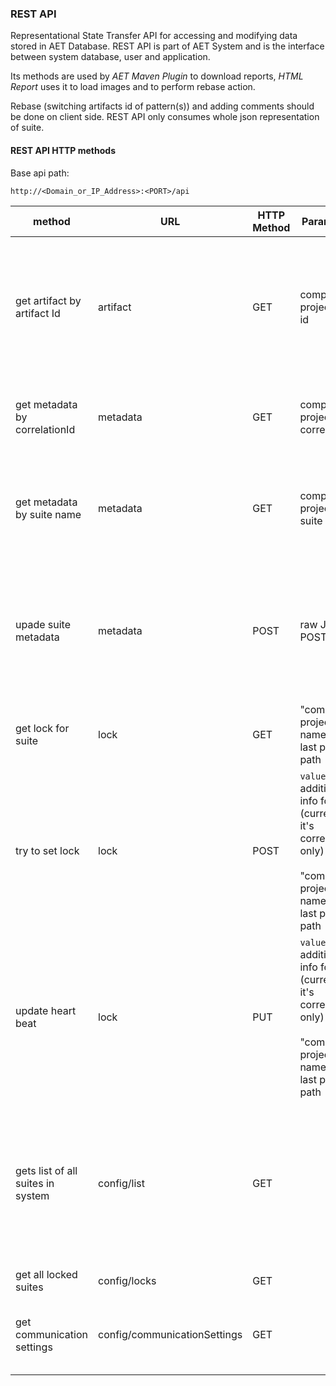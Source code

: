 ### REST API

Representational State Transfer API for accessing and modifying data stored in AET Database. REST API is part of AET System and is the interface between system database, user and application.

Its methods are used by *AET Maven Plugin* to download reports, *HTML Report* uses it to load images and to perform rebase action.  

Rebase (switching artifacts id of pattern(s)) and adding comments should be done on client side. REST API only consumes whole json representation of suite.  

#### REST API HTTP methods

Base api path:

`http://<Domain_or_IP_Address>:<PORT>/api`

|method|URL|HTTP Method|Parameters|Example|Description|
|------|---|-----------|----------|-------|-----------|
|get artifact by artifact Id|artifact|GET|company<br/> project<br/> id|http://aet.example.com/api/artifact?company=cognifide&project=example&id=56fa80c1ab21c61f14bfef45|Returns file from DB as "application/octet-stream" (even for json files), if not found or error occured json message with "application/json" content type is returned .|
|get metadata by correlationId|metadata|GET|company<br/> project<br/> correlationId | http://aet.example.com/api/metadata?company=cognifide&project=example&correlationId=cognifide-example-1459257500567 | Returns newest version of metadata identified by provided correlationId. |
|get metadata by suite name|metadata|GET|company<br/> project<br/> suite |http://aet.example.com/api/metadata?company=cognifide&project=example&suite=mysimplesuite | Returns newest version of latest run (identified by latest correlationId) of metadata by with provided suite name.|
|upade suite metadata|metadata|POST|raw JSON in POST body|http://aet.example.com/api/metadata [raw json in post body] | This method increments version number before saving to DB and returns updated suite object in json format.<br/><br/> Returns status 409 if given suite is locked.|
|get lock for suite|lock|GET|"company-project-name" as last part of path |http://aet.example.com/api/lock/cognifide-example-mysimplesuite | Returns lock status for given suite (true if it's locked or false in json)|
|try to set lock|lock|POST|`value` - additional info for lock (currently it's correlationId only)<br/><br/> "company-project-name" as last part of path | http://aet.example.com/api/lock/cognifide-example-mysimplesuite <br/><br/> [value=cognifide-example-mysimplesuite-12312454]|This methods sets lock only if there is no lock already set for given suite. Returns status 409 if given suite is already locked.|
|update heart beat|lock|PUT|`value` - additional info for lock (currently it's correlationId only)<br/><br/> "company-project-name" as last part of path | http://aet.example.com/api/lock/cognifide-example-mysimplesuite <br/><br/> [value=cognifide-example-mysimplesuite-12312454] | This method extends the duration of a lock for given suite. |
|gets list of all suites in system|config/list|GET| |http://aet.example.com/api/config/list | Returns all suites for all projects in all companies as html list of links to reports and metadatas<br> (this method will change or will be removed in near future- for now it stays only for devs and testing purposes). |
|get all locked suites|config/locks|GET| |http://aet.example.com/api/config/locks | Returns list of current locks. |
|get communication settings|config/communicationSettings|GET| | http://aet.example.com/api/config/communicationSettings | Returns current JMS broker settings and report app domain. This method is used by maven client. |
